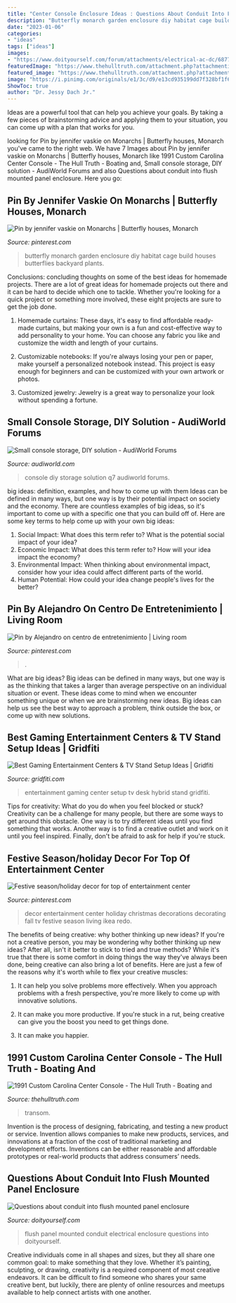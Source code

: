 ```yaml
---
title: "Center Console Enclosure Ideas : Questions About Conduit Into Flush Mounted Panel Enclosure"
description: "Butterfly monarch garden enclosure diy habitat cage build houses butterflies backyard plants"
date: "2023-01-06"
categories:
- "ideas"
tags: ["ideas"]
images:
- "https://www.doityourself.com/forum/attachments/electrical-ac-dc/68770d1469420225-questions-about-conduit-into-flush-mounted-panel-enclosure-img_5541_2.jpg"
featuredImage: "https://www.thehulltruth.com/attachment.php?attachmentid=1092229&amp;stc=1&amp;d=1544969152"
featured_image: "https://www.thehulltruth.com/attachment.php?attachmentid=1092229&amp;stc=1&amp;d=1544969152"
image: "https://i.pinimg.com/originals/e1/3c/d9/e13cd935199dd7f328bf1f657348e705.jpg"
ShowToc: true
author: "Dr. Jessy Dach Jr."
---
```



Ideas are a powerful tool that can help you achieve your goals. By taking a few pieces of brainstorming advice and applying them to your situation, you can come up with a plan that works for you.

	

		
looking for Pin by jennifer vaskie on Monarchs | Butterfly houses, Monarch you've came to the right web. We have 7 Images about Pin by jennifer vaskie on Monarchs | Butterfly houses, Monarch like 1991 Custom Carolina Center Console - The Hull Truth - Boating and, Small console storage, DIY solution - AudiWorld Forums and also Questions about conduit into flush mounted panel enclosure. Here you go:
		
    
## Pin By Jennifer Vaskie On Monarchs | Butterfly Houses, Monarch

<img loading=lazy src="https://i.pinimg.com/736x/39/cd/78/39cd78cbd4e36d429668287e5fe22db4.jpg" onerror="this.onerror=null;this.src='https://tse4.mm.bing.net/th?id=OIP.HnwF9ZBjw2vJwk0jhsMRtAHaNK&amp;pid=15.1';" alt="Pin by jennifer vaskie on Monarchs | Butterfly houses, Monarch">

_Source: pinterest.com_

>butterfly monarch garden enclosure diy habitat cage build houses butterflies backyard plants. 

	

Conclusions: concluding thoughts on some of the best ideas for homemade projects.
There are a lot of great ideas for homemade projects out there and it can be hard to decide which one to tackle. Whether you're looking for a quick project or something more involved, these eight projects are sure to get the job done. 
1. Homemade curtains: These days, it's easy to find affordable ready-made curtains, but making your own is a fun and cost-effective way to add personality to your home. You can choose any fabric you like and customize the width and length of your curtains.

2. Customizable notebooks: If you're always losing your pen or paper, make yourself a personalized notebook instead. This project is easy enough for beginners and can be customized with your own artwork or photos.

3. Customized jewelry: Jewelry is a great way to personalize your look without spending a fortune.

    
## Small Console Storage, DIY Solution - AudiWorld Forums

<img loading=lazy src="https://www.audiworld.com/forums/attachments/q7-mkii-discussion-211/65482d1491850158-small-console-storage-diy-solution-q7_box2.jpg" onerror="this.onerror=null;this.src='https://tse2.mm.bing.net/th?id=OIP.4HbX2w-wMA8FXwWpwF3U5AHaEK&amp;pid=15.1';" alt="Small console storage, DIY solution - AudiWorld Forums">

_Source: audiworld.com_

>console diy storage solution q7 audiworld forums. 

	

big ideas: definition, examples, and how to come up with them
Ideas can be defined in many ways, but one way is by their potential impact on society and the economy. There are countless examples of big ideas, so it's important to come up with a specific one that you can build off of. Here are some key terms to help come up with your own big ideas:
1. Social Impact: What does this term refer to? What is the potential social impact of your idea?  
2. Economic Impact: What does this term refer to? How will your idea impact the economy?  
3. Environmental Impact: When thinking about environmental impact, consider how your idea could affect different parts of the world. 
4. Human Potential: How could your idea change people's lives for the better?

    
## Pin By Alejandro On Centro De Entretenimiento | Living Room

<img loading=lazy src="https://i.pinimg.com/originals/e1/3c/d9/e13cd935199dd7f328bf1f657348e705.jpg" onerror="this.onerror=null;this.src='https://tse4.mm.bing.net/th?id=OIP.XXTKc1zMwDhnP66aOrCMwAHaLH&amp;pid=15.1';" alt="Pin by Alejandro on centro de entretenimiento | Living room">

_Source: pinterest.com_

>. 

	

What are big ideas?
Big ideas can be defined in many ways, but one way is as the thinking that takes a larger than average perspective on an individual situation or event. These ideas come to mind when we encounter something unique or when we are brainstorming new ideas. Big ideas can help us see the best way to approach a problem, think outside the box, or come up with new solutions.

    
## Best Gaming Entertainment Centers &amp; TV Stand Setup Ideas | Gridfiti

<img loading=lazy src="https://gridfiti.com/wp-content/uploads/2021/03/Gridfiti_Blog_GamingEntCenter_Inspo_Hybrid.jpg" onerror="this.onerror=null;this.src='https://tse4.mm.bing.net/th?id=OIP.JAfljoHwpVg5HEZoLqDvUQHaHa&amp;pid=15.1';" alt="Best Gaming Entertainment Centers &amp; TV Stand Setup Ideas | Gridfiti">

_Source: gridfiti.com_

>entertainment gaming center setup tv desk hybrid stand gridfiti. 

	

Tips for creativity: What do you do when you feel blocked or stuck?
Creativity can be a challenge for many people, but there are some ways to get around this obstacle. One way is to try different ideas until you find something that works. Another way is to find a creative outlet and work on it until you feel inspired. Finally, don't be afraid to ask for help if you're stuck.

    
## Festive Season/holiday Decor For Top Of Entertainment Center

<img loading=lazy src="https://i.pinimg.com/736x/4a/13/9d/4a139d2d872895c22b04fc4e1deff2db--holiday-decor-christmas-decorations.jpg" onerror="this.onerror=null;this.src='https://tse3.mm.bing.net/th?id=OIP.iqB6apkW27GnyoGZGw3AggHaFj&amp;pid=15.1';" alt="Festive season/holiday decor for top of entertainment center">

_Source: pinterest.com_

>decor entertainment center holiday christmas decorations decorating fall tv festive season living ikea redo. 

	

The benefits of being creative: why bother thinking up new ideas?
If you're not a creative person, you may be wondering why bother thinking up new ideas? After all, isn't it better to stick to tried and true methods? While it's true that there is some comfort in doing things the way they've always been done, being creative can also bring a lot of benefits. Here are just a few of the reasons why it's worth while to flex your creative muscles:
1. It can help you solve problems more effectively. When you approach problems with a fresh perspective, you're more likely to come up with innovative solutions.

2. It can make you more productive. If you're stuck in a rut, being creative can give you the boost you need to get things done.

3. It can make you happier.

    
## 1991 Custom Carolina Center Console - The Hull Truth - Boating And

<img loading=lazy src="https://www.thehulltruth.com/attachment.php?attachmentid=1092229&amp;stc=1&amp;d=1544969152" onerror="this.onerror=null;this.src='https://tse1.mm.bing.net/th?id=OIP.Mm22CkDr6NbWaG7oN5TUYAHaJ4&amp;pid=15.1';" alt="1991 Custom Carolina Center Console - The Hull Truth - Boating and">

_Source: thehulltruth.com_

>transom. 

	

Invention is the process of designing, fabricating, and testing a new product or service. Invention allows companies to make new products, services, and innovations at a fraction of the cost of traditional marketing and development efforts. Inventions can be either reasonable and affordable prototypes or real-world products that address consumers’ needs.

    
## Questions About Conduit Into Flush Mounted Panel Enclosure

<img loading=lazy src="https://www.doityourself.com/forum/attachments/electrical-ac-dc/68770d1469420225-questions-about-conduit-into-flush-mounted-panel-enclosure-img_5541_2.jpg" onerror="this.onerror=null;this.src='https://tse1.mm.bing.net/th?id=OIP.s2YYX25L2QDYqXCvdR44dQAAAA&amp;pid=15.1';" alt="Questions about conduit into flush mounted panel enclosure">

_Source: doityourself.com_

>flush panel mounted conduit electrical enclosure questions into doityourself. 

	

Creative individuals come in all shapes and sizes, but they all share one common goal: to make something that they love. Whether it’s painting, sculpting, or drawing, creativity is a required component of most creative endeavors. It can be difficult to find someone who shares your same creative bent, but luckily, there are plenty of online resources and meetups available to help connect artists with one another.

